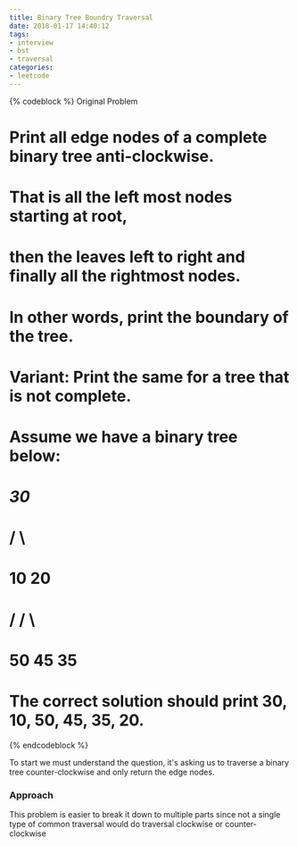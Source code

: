 ```yaml
---
title: Binary Tree Boundry Traversal
date: 2018-01-17 14:40:12
tags:
- interview
- bst
- traversal
categories:
- leetcode
---
```



{% codeblock %}
Original Problem

# Print all edge nodes of a complete binary tree anti-clockwise.
# That is all the left most nodes starting at root,
# then the leaves left to right and finally all the rightmost nodes.
# In other words, print the boundary of the tree.

# Variant: Print the same for a tree that is not complete.


# Assume we have a binary tree below:

#     _30_
#    /    \
#   10    20
#  /     /  \
# 50    45  35
# The correct solution should print 30, 10, 50, 45, 35, 20.


{% endcodeblock %}


To start we must understand the question, it's asking us to traverse a binary tree
counter-clockwise and only return the edge nodes.

### Approach

This problem is easier to break it down to multiple parts since not a single type
of common traversal would do traversal clockwise or counter-clockwise

